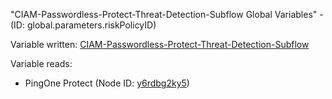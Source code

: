 "CIAM-Passwordless-Protect-Threat-Detection-Subflow Global Variables" - (ID: global.parameters.riskPolicyID)

Variable written:
[CIAM-Passwordless-Protect-Threat-Detection-Subflow](../index.md#Variables)

Variable reads:
* PingOne Protect (Node ID: [y6rdbg2ky5](../nodes/y6rdbg2ky5.md))
